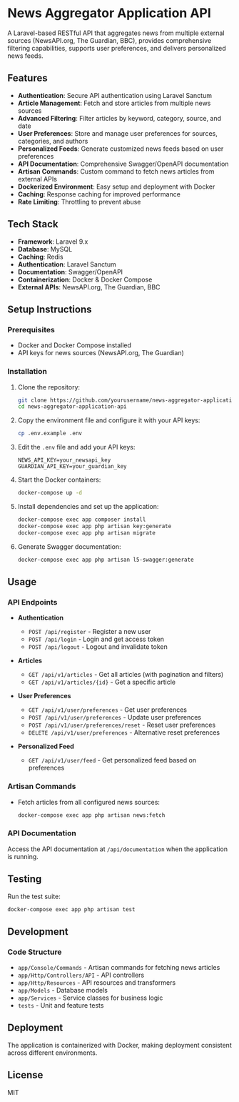 # News Aggregator Application API

A Laravel-based RESTful API that aggregates news from multiple external sources (NewsAPI.org, The Guardian, BBC), provides comprehensive filtering capabilities, supports user preferences, and delivers personalized news feeds.

## Features

- **Authentication**: Secure API authentication using Laravel Sanctum
- **Article Management**: Fetch and store articles from multiple news sources
- **Advanced Filtering**: Filter articles by keyword, category, source, and date
- **User Preferences**: Store and manage user preferences for sources, categories, and authors
- **Personalized Feeds**: Generate customized news feeds based on user preferences
- **API Documentation**: Comprehensive Swagger/OpenAPI documentation
- **Artisan Commands**: Custom command to fetch news articles from external APIs
- **Dockerized Environment**: Easy setup and deployment with Docker
- **Caching**: Response caching for improved performance
- **Rate Limiting**: Throttling to prevent abuse

## Tech Stack

- **Framework**: Laravel 9.x
- **Database**: MySQL
- **Caching**: Redis
- **Authentication**: Laravel Sanctum
- **Documentation**: Swagger/OpenAPI
- **Containerization**: Docker & Docker Compose
- **External APIs**: NewsAPI.org, The Guardian, BBC

## Setup Instructions

### Prerequisites

- Docker and Docker Compose installed
- API keys for news sources (NewsAPI.org, The Guardian)

### Installation

1. Clone the repository:
   ```bash
   git clone https://github.com/yourusername/news-aggregator-application-api.git
   cd news-aggregator-application-api
   ```

2. Copy the environment file and configure it with your API keys:
   ```bash
   cp .env.example .env
   ```
   
3. Edit the `.env` file and add your API keys:
   ```
   NEWS_API_KEY=your_newsapi_key
   GUARDIAN_API_KEY=your_guardian_key
   ```

4. Start the Docker containers:
   ```bash
   docker-compose up -d
   ```

5. Install dependencies and set up the application:
   ```bash
   docker-compose exec app composer install
   docker-compose exec app php artisan key:generate
   docker-compose exec app php artisan migrate
   ```

6. Generate Swagger documentation:
   ```bash
   docker-compose exec app php artisan l5-swagger:generate
   ```

## Usage

### API Endpoints

- **Authentication**
  - `POST /api/register` - Register a new user
  - `POST /api/login` - Login and get access token
  - `POST /api/logout` - Logout and invalidate token

- **Articles**
  - `GET /api/v1/articles` - Get all articles (with pagination and filters)
  - `GET /api/v1/articles/{id}` - Get a specific article

- **User Preferences**
  - `GET /api/v1/user/preferences` - Get user preferences
  - `POST /api/v1/user/preferences` - Update user preferences
  - `POST /api/v1/user/preferences/reset` - Reset user preferences
  - `DELETE /api/v1/user/preferences` - Alternative reset preferences

- **Personalized Feed**
  - `GET /api/v1/user/feed` - Get personalized feed based on preferences

### Artisan Commands

- Fetch articles from all configured news sources:
  ```bash
  docker-compose exec app php artisan news:fetch
  ```

### API Documentation

Access the API documentation at `/api/documentation` when the application is running.

## Testing

Run the test suite:
```bash
docker-compose exec app php artisan test
```

## Development

### Code Structure

- `app/Console/Commands` - Artisan commands for fetching news articles
- `app/Http/Controllers/API` - API controllers
- `app/Http/Resources` - API resources and transformers
- `app/Models` - Database models
- `app/Services` - Service classes for business logic
- `tests` - Unit and feature tests

## Deployment

The application is containerized with Docker, making deployment consistent across different environments.

## License

MIT
